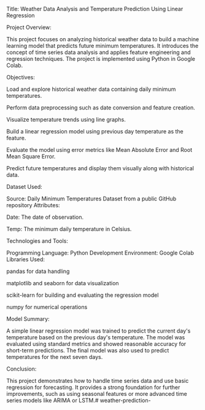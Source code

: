 Title: Weather Data Analysis and Temperature Prediction Using Linear Regression

Project Overview:

This project focuses on analyzing historical weather data to build a machine learning model that predicts future minimum temperatures. It introduces the concept of time series data analysis and applies feature engineering and regression techniques. The project is implemented using Python in Google Colab.

Objectives:

Load and explore historical weather data containing daily minimum temperatures.

Perform data preprocessing such as date conversion and feature creation.

Visualize temperature trends using line graphs.

Build a linear regression model using previous day temperature as the feature.

Evaluate the model using error metrics like Mean Absolute Error and Root Mean Square Error.

Predict future temperatures and display them visually along with historical data.

Dataset Used:

Source: Daily Minimum Temperatures Dataset from a public GitHub repository
Attributes:

Date: The date of observation.

Temp: The minimum daily temperature in Celsius.

Technologies and Tools:

Programming Language: Python
Development Environment: Google Colab
Libraries Used:

pandas for data handling

matplotlib and seaborn for data visualization

scikit-learn for building and evaluating the regression model

numpy for numerical operations

Model Summary:

A simple linear regression model was trained to predict the current day's temperature based on the previous day's temperature. The model was evaluated using standard metrics and showed reasonable accuracy for short-term predictions. The final model was also used to predict temperatures for the next seven days.

Conclusion:

This project demonstrates how to handle time series data and use basic regression for forecasting. It provides a strong foundation for further improvements, such as using seasonal features or more advanced time series models like ARIMA or LSTM.# weather-prediction-
